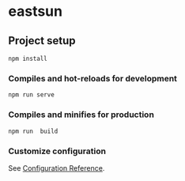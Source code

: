 # eastsun

## Project setup
```
npm install
```

### Compiles and hot-reloads for development
```
npm run serve
```

### Compiles and minifies for production
```
npm run  build 
```

### Customize configuration
See [Configuration Reference](https://cli.vuejs.org/config/).
